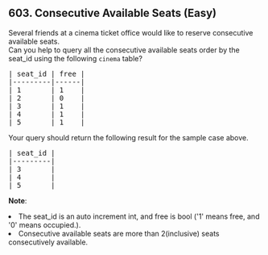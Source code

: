 <!--|This file generated by command(leetcode description); DO NOT EDIT.    |-->
<!--+----------------------------------------------------------------------+-->
<!--|@author    Openset <openset.wang@gmail.com>                           |-->
<!--|@link      https://github.com/openset                                 |-->
<!--|@home      https://github.com/openset/leetcode                        |-->
<!--+----------------------------------------------------------------------+-->

## 603. Consecutive Available Seats (Easy)

Several friends at a cinema ticket office would like to reserve consecutive available seats.</br>
Can you help to query all the consecutive available seats order by the seat_id using the following <code>cinema</code> table?

<pre>
| seat_id | free |
|---------|------|
| 1       | 1    |
| 2       | 0    |
| 3       | 1    |
| 4       | 1    |
| 5       | 1    |
</pre></p>

Your query should return the following result for the sample case above.</p>
<pre>
| seat_id |
|---------|
| 3       |
| 4       |
| 5       |
</pre>

<b>Note</b>:
<li>The seat_id is an auto increment int, and free is bool ('1' means free, and '0' means occupied.).</li>
<li>Consecutive available seats are more than 2(inclusive) seats consecutively available.</li>
</p>
